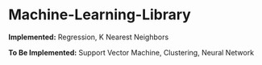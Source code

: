 # Machine-Learning-Library

**Implemented:**
 Regression, K Nearest Neighbors

**To Be Implemented:**
Support Vector Machine, Clustering, Neural Network
